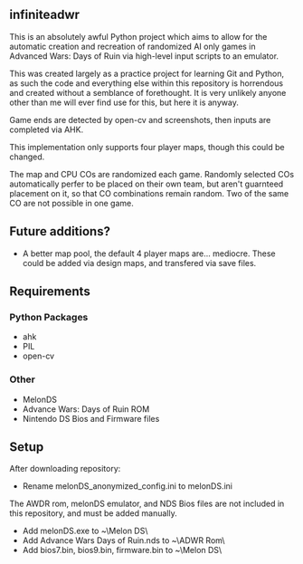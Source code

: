 ## infiniteadwr
This is an absolutely awful Python project which aims to allow for the automatic creation and recreation of randomized AI only games in Advanced Wars: Days of Ruin via high-level input scripts to an emulator. 

This was created largely as a practice project for learning Git and Python, as such the code and everything else within this repository is horrendous and created without a semblance of forethought. It is very unlikely anyone other than me will ever find use for this, but here it is anyway. 

Game ends are detected by open-cv and screenshots, then inputs are completed via AHK.

This implementation only supports four player maps, though this could be changed.

The map and CPU COs are randomized each game. Randomly selected COs automatically perfer to be placed on their own team, but aren't guarnteed placement on it, so that CO combinations remain random. Two of the same CO are not possible in one game.

## Future additions?
- A better map pool, the default 4 player maps are... mediocre. These could be added via design maps, and transfered via save files.

## Requirements
### Python Packages
- ahk
- PIL
- open-cv
### Other
- MelonDS
- Advance Wars: Days of Ruin ROM
- Nintendo DS Bios and Firmware files

## Setup
After downloading repository:
- Rename melonDS_anonymized_config.ini to melonDS.ini

The AWDR rom, melonDS emulator, and NDS Bios files are not included in this repository, and must be added manually.
- Add melonDS.exe to ~\Melon DS\
- Add Advance Wars Days of Ruin.nds to ~\ADWR Rom\
- Add bios7.bin, bios9.bin, firmware.bin to ~\Melon DS\
